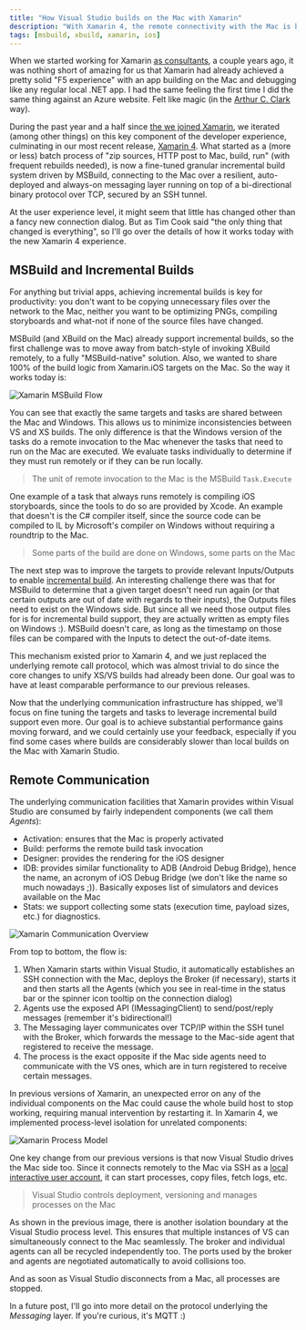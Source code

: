 ```yaml
---
title: "How Visual Studio builds on the Mac with Xamarin"
description: "With Xamarin 4, the remote connectivity with the Mac is better than ever for Visual Studio developers. In this post, I go over the details of how it all works."
tags: [msbuild, xbuild, xamarin, ios]
---
```

When we started working for Xamarin [as consultants](http://clariusconsulting.net), a couple years ago, it was nothing short of amazing for us that Xamarin had already achieved a pretty solid "F5 experience" with an app building on the Mac and debugging like any regular local .NET app. I had the same feeling the first time I did the same thing against an Azure website. Felt like magic (in the [Arthur C. Clark](http://www.brainyquote.com/quotes/quotes/a/arthurccl101182.html#ZaMC1KSvguO7s706.99) way). 

During the past year and a half since [the we joined Xamarin](http://www.cazzulino.com/hello-xamarin.html), we iterated (among other things) on this key component of the developer experience, culminating in our most recent release, [Xamarin 4](http://xmn.io/xamarin4). What started as a (more or less) batch process of "zip sources, HTTP post to Mac, build, run" (with frequent rebuilds needed), is now a fine-tuned granular incremental build system driven by MSBuild, connecting to the Mac over a resilient, auto-deployed and always-on messaging layer running on top of a bi-directional binary protocol over TCP, secured by an SSH tunnel. 

At the user experience level, it might seem that little has changed other than a fancy new connection dialog. But as Tim Cook said "the only thing that changed is everything", so I'll go over the details of how it works today with the new Xamarin 4 experience.

## MSBuild and Incremental Builds
For anything but trivial apps, achieving incremental builds is key for productivity: you don't want to be copying unnecessary files over the network to the Mac, neither you want to be optimizing PNGs, compiling storyboards and what-not if none of the source files have changed. 

MSBuild (and XBuild on the Mac) already support incremental builds, so the first challenge was to move away from batch-style of invoking XBuild remotely, to a fully "MSBuild-native" solution. Also, we wanted to share 100% of the build logic from Xamarin.iOS targets on the Mac. So the way it works today is:

![Xamarin MSBuild Flow](http://www.cazzulino.com/img/xam4-msbuild.png)

You can see that exactly the same targets and tasks are shared between the Mac and Windows. This allows us to minimize inconsistencies between VS and XS builds. The only difference is that the Windows version of the tasks do a remote invocation to the Mac whenever the tasks that need to run on the Mac are executed. We evaluate tasks individually to determine if they must run remotely or if they can be run locally. 

> The unit of remote invocation to the Mac is the MSBuild `Task.Execute`

One example of a task that always runs remotely is compiling iOS storyboards, since the tools to do so are provided by Xcode. An example that doesn't is the C# compiler itself, since the source code can be compiled to IL by Microsoft's compiler on Windows without requiring a roundtrip to the Mac.

> Some parts of the build are done on Windows, some parts on the Mac

The next step was to improve the targets to provide relevant Inputs/Outputs to enable [incremental build](https://msdn.microsoft.com/en-us/library/ms171483.aspx). An interesting challenge there was that for MSBuild to determine that a given target doesn't need run again (or that certain outputs are out of date with regards to their inputs), the Outputs files need to exist on the Windows side. But since all we need those output files for is for incremental build support, they are actually written as empty files on Windows :). MSBuild doesn't care, as long as the timestamp on those files can be compared with the Inputs to detect the out-of-date items.

This mechanism existed prior to Xamarin 4, and we just replaced the underlying remote call protocol, which was almost trivial to do since the core changes to unify XS/VS builds had already been done. Our goal was to have at least comparable performance to our previous releases.

Now that the underlying communication infrastructure has shipped, we'll focus on fine tuning the targets and tasks to leverage incremental build support even more. Our goal is to achieve substantial performance gains moving forward, and we could certainly use your feedback, especially if you find some cases where builds are considerably slower than local builds on the Mac with Xamarin Studio.

## Remote Communication
The underlying communication facilities that Xamarin provides within Visual Studio are consumed by fairly independent components (we call them *Agents*):

 - Activation: ensures that the Mac is properly activated
 - Build: performs the remote build task invocation
 - Designer: provides the rendering for the iOS designer
 - IDB: provides similar functionality to ADB (Android Debug Bridge), hence the name, an acronym of iOS Debug Bridge (we don't like the name so much nowadays ;)). Basically exposes list of simulators and devices available on the Mac
 - Stats: we support collecting some stats (execution time, payload sizes, etc.) for diagnostics.

![Xamarin Communication Overview](http://www.cazzulino.com/img/xam4-overview.png)

From top to bottom, the flow is:

 1. When Xamarin starts within Visual Studio, it automatically establishes an SSH connection with the Mac, deploys the Broker (if necessary), starts it and then starts all the Agents (which you see in real-time in the status bar or the spinner icon tooltip on the connection dialog) 
 2. Agents use the exposed API (IMessagingClient) to send/post/reply messages (remember it's bidirectional!)
 3. The Messaging layer communicates over TCP/IP within the SSH tunel with the Broker, which forwards the message to the Mac-side agent that registered to receive the message.
 4. The process is the exact opposite if the Mac side agents need to communicate with the VS ones, which are in turn registered to receive certain messages. 

In previous versions of Xamarin, an unexpected error on any of the individual components on the Mac could cause the whole build host to stop working, requiring manual intervention by restarting it. In Xamarin 4, we implemented process-level isolation for unrelated components:

![Xamarin Process Model](http://www.cazzulino.com/img/xam4-processes.png)


One key change from our previous versions is that now Visual Studio drives the Mac side too. Since it connects remotely to the Mac via SSH as a [local interactive user account](http://developer.xamarin.com/guides/ios/getting_started/installation/windows/xamarin-mac-agent/#Mac_Setup), it can start processes, copy files, fetch logs, etc.  

> Visual Studio controls deployment, versioning and manages processes on the Mac

As shown in the previous image,  there is another isolation boundary at the Visual Studio process level. This ensures that multiple instances of VS can simultaneously connect to the Mac seamlessly. The broker and individual agents can all be recycled independently too. The ports used by the broker and agents are negotiated automatically to avoid collisions too.

And as soon as Visual Studio disconnects from a Mac, all processes are stopped.

In a future post, I'll go into more detail on the protocol underlying the *Messaging* layer. If you're curious, it's MQTT :)
